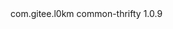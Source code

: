 <dependency>
	<groupId>com.gitee.l0km</groupId>
	<artifactId>common-thrifty</artifactId>
	<version>1.0.9</version>
</dependency>